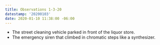 ```yaml
---
title: Observations 1-3-20
datestamp: '20200103'
date: 2020-01-10 11:38:00 -06:00
---
```


- The street cleaning vehicle parked in front of the liquor store.
- The emergency siren that climbed in chromatic steps like a synthesizer.
